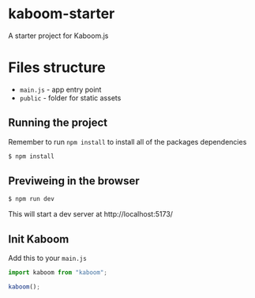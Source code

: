 # kaboom-starter
A starter project for Kaboom.js

# Files structure

- `main.js` - app entry point
- `public` - folder for static assets

## Running the project
Remember to run <code>npm install</code> to install all of the packages dependencies
```sh
$ npm install
```

## Previweing in the browser
```sh
$ npm run dev
```
This will start a dev server at http://localhost:5173/

## Init Kaboom
Add this to your <code>main.js</code>
```js
import kaboom from "kaboom";

kaboom();
```